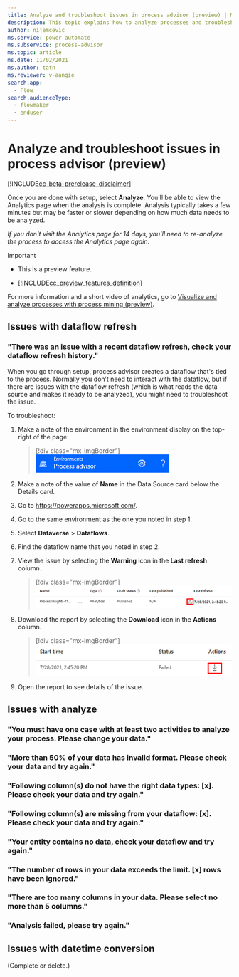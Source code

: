 ```yaml
---
title: Analyze and troubleshoot issues in process advisor (preview) | Microsoft Docs
description: This topic explains how to analyze processes and troubleshoot issues with process mining in the process advisor feature in Power Automate.
author: nijemcevic 
ms.service: power-automate
ms.subservice: process-advisor
ms.topic: article
ms.date: 11/02/2021
ms.author: tatn
ms.reviewer: v-aangie
search.app: 
  - Flow
search.audienceType: 
  - flowmaker
  - enduser
---
```


# Analyze and troubleshoot issues in process advisor (preview)

[!INCLUDE[cc-beta-prerelease-disclaimer](./includes/cc-beta-prerelease-disclaimer.md)]

Once you are done with setup, select **Analyze**. You'll be able to view the Analytics page when the analysis is complete. Analysis typically takes a few minutes but may be faster or slower depending on how much data needs to be analyzed.

*If you don't visit the Analytics page for 14 days, you'll need to re-analyze the process to access the Analytics page again.*

> [!IMPORTANT]
> - This is a preview feature.
>
> - [!INCLUDE[cc_preview_features_definition](includes/cc-preview-features-definition.md)]

For more information and a short video of analytics, go to [Visualize and analyze processes with process mining (preview)](process-mining-visualize.md#use-kpis-and-visualizations-for-analytics).

## Issues with dataflow refresh

### "There was an issue with a recent dataflow refresh, check your dataflow refresh history."

When you go through setup, process advisor creates a dataflow that's tied to the process. Normally you don’t need to interact with the dataflow, but if there are issues with the dataflow refresh (which is what reads the data source and makes it ready to be analyzed), you might need to troubleshoot the issue.

To troubleshoot:

1.	Make a note of the environment in the environment display on the top-right of the page:

    > [!div class="mx-imgBorder"]
    > ![Screenshot of the environment name.](media/process-mining-analyze/environment.png "Environment name")

1. Make a note of the value of **Name** in the Data Source card below the Details card. <!--What screen are you on? -->

1. Go to https://powerapps.microsoft.com/. <!-- Do you select Start free here? -->

1. Go to the same environment as the one you noted in step 1.

1. Select **Dataverse** > **Dataflows**.

1. Find the dataflow name that you noted in step 2.

1. View the issue by selecting the **Warning** icon in the **Last refresh** column.

    > [!div class="mx-imgBorder"]
    > ![Screenshot of the Warning icon.](media/process-mining-analyze/warning.png "Warning icon")
 
1. Download the report by selecting the **Download** icon in the **Actions** column.

    > [!div class="mx-imgBorder"]
    > ![Screenshot of the Download icon.](media/process-mining-analyze/download.png "Download icon")

9.	Open the report to see details of the issue.

## Issues with analyze

### "You must have one case with at least two activities to analyze your process. Please change your data."

### "More than 50% of your data has invalid format. Please check your data and try again."


### "Following column(s) do not have the right data types: [x]. Please check your data and try again."


### "Following column(s) are missing from your dataflow: [x]. Please check your data and try again."


### "Your entity contains no data, check your dataflow and try again."


### "The number of rows in your data exceeds the limit. \[x] rows have been ignored."


### "There are too many columns in your data. Please select no more than 5 columns."


### "Analysis failed, please try again."

## Issues with datetime conversion

(Complete or delete.)